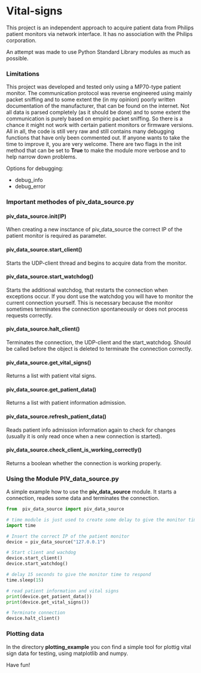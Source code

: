 # Vital-signs

This project is an independent approach to acquire patient data from Philips patient monitors via network interface. It has no association with the Philips corporation.

An attempt was made to use Python Standard Library modules as much as possible.


### Limitations
This project was developed and tested only using a MP70-type patient monitor. The communication protocol was reverse engineered using mainly packet sniffing and to some extent the (in my opinion) poorly written documentation of the manufacturer, that can be found on the internet. Not all data is parsed completely (as it should be done) and to some extent the communication is purely based on empiric packet sniffing. So there is a chance it might not work with certain patient monitors or firmware versions.
All in all, the code is still very raw and still contains many debugging functions that have only been commented out. If anyone wants to take the time to improve it, you are very welcome.
There are two flags in the init method that can be set to __True__ to make the module more verbose and to help narrow down problems.

Options for debugging:

* debug_info
* debug_error


### Important methodes of piv_data_source.py

#### piv_data_source.**init**(IP)
When creating a new insctance of piv_data_source the correct IP of the patient monitor is required as parameter.

#### piv_data_source.**start_client**()
Starts the UDP-client thread and begins to acquire data from the monitor.

#### piv_data_source.**start_watchdog**()
Starts the additional watchdog, that restarts the connection when exceptions occur. If you dont use the watchdog you will have to monitor the current connection yourself. This is necessary because the monitor sometimes terminates the connection spontaneously or does not process requests correctly.

#### piv_data_source.**halt_client**()
Terminates the connection, the UDP-client and the start_watchdog. Should be called before the object is deleted to terminate the connection correctly.

#### piv_data_source.**get_vital_signs**()
Returns a list with patient vital signs.

#### piv_data_source.**get_patient_data**()
Returns a list with patient information admission.

#### piv_data_source.**refresh_patient_data**()
Reads patient info admission information again to check for changes (usually it is only read once when a new connection is started).

#### piv_data_source.**check_client_is_working_correctly**()
Returns a boolean whether the connection is working properly.


### Using the Module PIV_data_source.py

A simple example how to use the __piv_data_source__ module. It starts a connection, reades some data and terminates the connection.

```python
from  piv_data_source import piv_data_source

# time module is just used to create some delay to give the monitor time to respond
import time 

# Insert the correct IP of the patient monitor
device = piv_data_source("127.0.0.1")

# Start client and wachdog
device.start_client()
device.start_watchdog()

# delay 15 seconds to give the monitor time to respond
time.sleep(15)

# read patient information and vital signs
print(device.get_patient_data())
print(device.get_vital_signs())

# Terminate connection
device.halt_client()
```


### Plotting data

In the directory __plotting_example__ you con find a simple tool for plottig vital sign data for testing, using matplotlib and numpy. 


Have fun!
